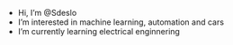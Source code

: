 - Hi, I’m @Sdeslo
- I’m interested in machine learning, automation and cars
- I’m currently learning electrical enginnering
<!---
Sdeslo/Sdeslo is a ✨ special ✨ repository because its `README.md` (this file) appears on your GitHub profile.
You can click the Preview link to take a look at your changes.
--->
